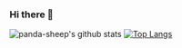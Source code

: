 ### Hi there 👋
![panda-sheep's github stats](https://github-readme-stats.vercel.app/api?username=panda-sheep&count_private=true&show_icons=true&theme=dracula)
[![Top Langs](https://github-readme-stats.vercel.app/api/top-langs/?username=panda-sheep&layout=compact)](https://github.com/panda-sheep/github-readme-stats)


<!--
**panda-sheep/panda-sheep** is a ✨ _special_ ✨ repository because its `README.md` (this file) appears on your GitHub profile.

Here are some ideas to get you started:

- 🔭 I’m currently working on ...
- 🌱 I’m currently learning ...
- 👯 I’m looking to collaborate on ...
- 🤔 I’m looking for help with ...
- 💬 Ask me about ...
- 📫 How to reach me: ...
- 😄 Pronouns: ...
- ⚡ Fun fact: ...
-->
